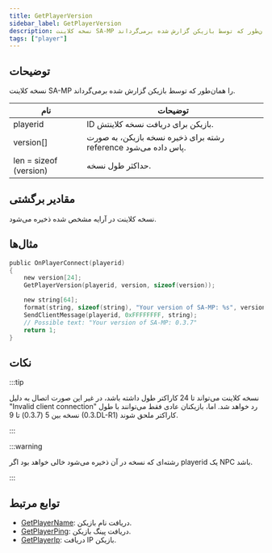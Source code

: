 ```yaml
---
title: GetPlayerVersion
sidebar_label: GetPlayerVersion
description: نسخه کلاینت SA-MP را همان‌طور که توسط بازیکن گزارش شده برمی‌گرداند.
tags: ["player"]
---
```


## توضیحات

نسخه کلاینت SA-MP را همان‌طور که توسط بازیکن گزارش شده برمی‌گرداند.

| نام                   | توضیحات                                                       |
| ---------------------- | ----------------------------------------------------------------- |
| playerid               | ID بازیکن برای دریافت نسخه کلاینتش.                |
| version[]              | رشته برای ذخیره نسخه بازیکن، به صورت reference پاس داده می‌شود. |
| len = sizeof (version) | حداکثر طول نسخه.                                |

## مقادیر برگشتی

نسخه کلاینت در آرایه مشخص شده ذخیره می‌شود.

## مثال‌ها

```c
public OnPlayerConnect(playerid)
{
    new version[24];
    GetPlayerVersion(playerid, version, sizeof(version));

    new string[64];
    format(string, sizeof(string), "Your version of SA-MP: %s", version);
    SendClientMessage(playerid, 0xFFFFFFFF, string);
    // Possible text: "Your version of SA-MP: 0.3.7"
    return 1;
}
```

## نکات

:::tip

نسخه کلاینت می‌تواند تا 24 کاراکتر طول داشته باشد، در غیر این صورت اتصال به دلیل "Invalid client connection" رد خواهد شد. اما، بازیکنان عادی فقط می‌توانند با طول نسخه بین 5 (0.3.7) تا 9 (0.3.DL-R1) کاراکتر ملحق شوند.

:::

:::warning

رشته‌ای که نسخه در آن ذخیره می‌شود خالی خواهد بود اگر playerid یک NPC باشد.

:::

## توابع مرتبط

- [GetPlayerName](GetPlayerName): دریافت نام بازیکن.
- [GetPlayerPing](GetPlayerPing): دریافت پینگ بازیکن.
- [GetPlayerIp](GetPlayerIp): دریافت IP بازیکن.